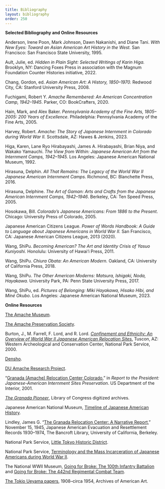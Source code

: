 ```yaml
---
title: Bibliography
layout: bibliography
order: 250
---
```


**Selected Bibliography and Online Resources**

Anderson, Irene Poon, Mark Johnson, Dawn Nakanishi, and Diane Tani. *With New Eyes: Toward an Asian American Art History in the West.* San Francisco: San Francisco State University, 1995.

Ault, Julie, ed. *Hidden in Plain Sight: Selected Writings of Karin Higa.* Brooklyn, NY: Dancing Foxes Press in association with the Magnum Foundation Counter Histories initiative, 2022.

Chang, Gordon, ed. *Asian American Art: A History, 1850–1970.* Redwood City, CA: Stanford University Press, 2008.

Fuchigami, Robert Y. *Amache Remembered: An American Concentration Camp, 1942–1945*. Parker, CO: BookCrafters, 2020.

Hain, Mark, and Alex Baker. *Pennsylvania Academy of the Fine Arts, 1805–2005: 200 Years of Excellence*. Philadelphia: Pennsylvania Academy of the Fine Arts, 2005.

Harvey, Robert. *Amache: The Story of Japanese Internment in Colorado during World War II.* Scottsdale, AZ: Hawes & Jenkins, 2023.

Higa, Karen, Lane Ryo Hirabayashi, James A. Hirabayashi, Brian Niya, and Wakako Yamauchi. *The View from Within: Japanese American Art from the Internment Camps, 1942–1945.* Los Angeles: Japanese American National Museum, 1992.

Hirasuna, Delphin. *All That Remains: The Legacy of the World War II Japanese American Internment Camps*. Richmond, BC: Blanchette Press, 2016.

Hirasuna, Delphine. *The Art of Gaman: Arts and Crafts from the Japanese American Internment Camps, 1942–1946*. Berkeley, CA: Ten Speed Press, 2005.

Hosokawa, Bill. *Colorado’s Japanese Americans: From 1886 to the Present*. Chicago: University Press of Colorado, 2005.

Japanese American Citizens League. *Power of Words Handbook: A Guide to Language about Japanese Americans in World War II.* San Francisco, CA: Japanese American Citizens League, 2013 (2020).

Wang, ShiPu. *Becoming American? The Art and Identity Crisis of Yasuo Kuniyoshi.* Honolulu: University of Hawai‘i Press, 2011.

Wang, ShiPu. *Chiura Obata: An American Modern.* Oakland, CA: University of California Press, 2018.

Wang, ShiPu. *The Other American Moderns: Matsura, Ishigaki, Noda, Hayakawa.* University Park, PA: Penn State University Press, 2017.

Wang, ShiPu, ed. *Pictures of Belonging: Miki Hayakawa, Hisako Hibi, and Miné Okubo.* Los Angeles: Japanese American National Museum, 2023.

**Online Resources**

[The Amache Museum](https://amache.org/amache-museum/).

[The Amache Preservation Society](https://amache.org/).

Burton, J., M. Farrell, F. Lord, and R. Lord. [*Confinement and Ethnicity: An Overview of World War II Japanese American Relocation Sites.*](https://www.nps.gov/parkhistory/online_books/anthropology74/index.htm) Tuscon, AZ: Western Archeological and Conservation Center, National Park Service, 2000.

[Densho](https://densho.org/).

[DU Amache Research Project](https://portfolio.du.edu/amache).

“[Granada (Amache) Relocation Center Colorado](https://www.nps.gov/parkhistory/online_books/internment/reporta3.htm),” in *Report to the President: Japanese-American Internment Sites Preservation*. US Department of the Interior, 2001.

[*The Granada Pioneer*](https://www.loc.gov/item/sn83025522/?st=calendar), Library of Congress digitized archives.

Japanese American National Museum, [Timeline of Japanese American History](https://www.janm.org/sites/default/files/2021-12/janm-education-resources-common-ground-previsit-timeline-and-vocabulary-2021.pdf).

Lindley, James G. “[The Granada Relocation Center: A Narrative Report](https://digicoll.lib.berkeley.edu/record/175087?ln=en),” November 15, 1945, Japanese American Evacuation and Resettlement Records 1930–1974, The Bancroft Library, University of California, Berkeley.

National Park Service, [Little Tokyo Historic District](https://www.nps.gov/places/little-tokyo-historic-district.htm).

National Park Service, [Terminology and the Mass Incarceration of Japanese Americans during World War II](https://www.nps.gov/articles/000/terminology-and-the-mass-incarceration-of-japanese-americans-during-world-war-ii.htm#:~:text=The%20NPS%20has%20not%20published%20standard%20guidance%20on,their%20ethnicity%2C%20as%20well%20as%20the%20general%20public.).

The National WWII Museum, [Going for Broke: The 100th Infantry Battalion](https://www.nationalww2museum.org/war/articles/japanese-american-100th-infantry-battalion) and [Going for Broke: The 442nd Regimental Combat Team](https://www.nationalww2museum.org/war/articles/442nd-regimental-combat-team).

[The Tokio Ueyama papers](https://sirismm.si.edu/EADpdfs/AAA.ueyatoki.pdf), 1908–circa 1954, Archives of American Art.
